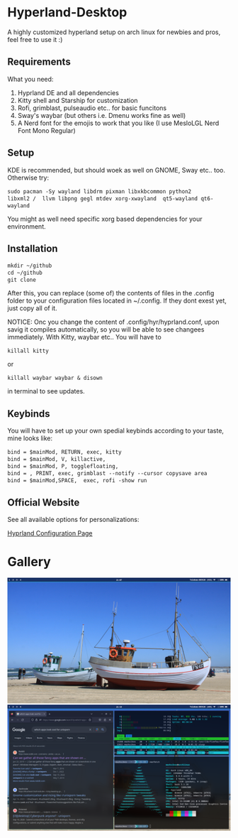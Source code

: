 # Hyperland-Desktop 
A highly customized hyperland setup on arch linux for newbies and pros, feel free to use it :)   
<h2>Requirements</h2> 
What you need:  

1. Hyprland DE and all dependencies 
2. Kitty shell and Starship for customization 
3. Rofi, grimblast, pulseaudio etc.. for basic funcitons 
4. Sway's waybar (but others i.e. Dmenu works fine as well)
5. A Nerd font for the emojis to work that you like (I use MesloLGL Nerd Font Mono Regular)

<h2>Setup</h2> 
KDE is recommended, but should woek as well on GNOME, Sway etc.. too. Otherwise  try:  

``` 
sudo pacman -Sy wayland libdrm pixman libxkbcommon python2 
libxml2 /  llvm libpng gegl mtdev xorg-xwayland  qt5-wayland qt6-wayland
```  

You might as well need specific xorg based dependencies for your environment.   

<h2>Installation</h2>  

```
mkdir ~/github 
cd ~/github 
git clone  
``` 
After this, you can replace (some of) the contents of files in the .config folder to your configuration files located in ~/.config. If they dont exest yet, just copy all of it.  

NOTICE: Onc you change the content of .config/hyr/hyprland.conf, upon savig it compiles automatically, so you will be able to see changees immediately. With Kitty, waybar etc.. You will have to  
``` 
killall kitty
``` 
or
```
killall waybar waybar & disown 
``` 
in terminal to see updates.  

<h2>Keybinds</h2> 
You will have to set up your own spedial keybinds according to your taste, mine looks like:  

``` 
bind = $mainMod, RETURN, exec, kitty 
bind = $mainMod, V, killactive, 
bind = $mainMod, P, togglefloating, 
bind = , PRINT, exec, grimblast --notify --cursor copysave area 
bind = $mainMod,SPACE,  exec, rofi -show run 
```  

<h2>Official Website</h2> 
See all available options for personalizations: 

[Hyprland Configuration Page](https://wiki.hyprland.org/Configuring/Configuring-Hyprland) 

<h1>Gallery</h1> 

![Desktop](Pictures/desktop.png) 
![Unixporn](Pictures/unixporn.png) 
